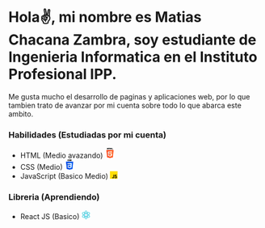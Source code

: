 # Hola✌, mi nombre es Matias Chacana Zambra, soy estudiante de Ingenieria Informatica en el Instituto Profesional IPP. 
<p>Me gusta mucho el desarrollo de paginas y aplicaciones web, por lo que tambien trato de avanzar por mi cuenta sobre todo lo que abarca este ambito.</p>

<h3>Habilidades (Estudiadas por mi cuenta)</h3>
<ul>
  <li>HTML (Medio avazando)
    <img src='https://github.com/Matichz/Matichz/blob/main/html-5.png' width='20px'/>
  </li>
  <li>CSS (Medio)
    <img src='https://github.com/Matichz/Matichz/blob/main/css-3.png' width='20px'/>
  </li>
  <li>JavaScript (Basico Medio)
    <img src='https://github.com/Matichz/Matichz/blob/main/js.png' width='15px'/>
  </li>
</ul>
  
<h3>Libreria (Aprendiendo)</h3>
<ul>
  <li>React JS (Basico)
    <img src='https://github.com/Matichz/Matichz/blob/main/science.png' width='17px'/>
  </li>
</ul>
